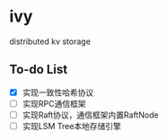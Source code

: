 # ivy
distributed kv storage

## To-do List
- [x] 实现一致性哈希协议
- [ ] 实现RPC通信框架
- [ ] 实现Raft协议，通信框架内置RaftNode
- [ ] 实现LSM Tree本地存储引擎

